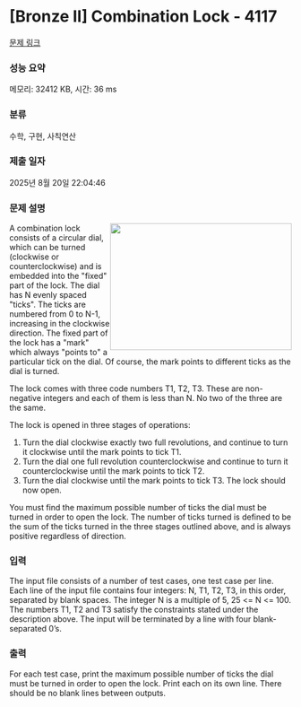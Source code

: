 # [Bronze II] Combination Lock - 4117 

[문제 링크](https://www.acmicpc.net/problem/4117) 

### 성능 요약

메모리: 32412 KB, 시간: 36 ms

### 분류

수학, 구현, 사칙연산

### 제출 일자

2025년 8월 20일 22:04:46

### 문제 설명

<p><img alt="" src="https://onlinejudgeimages.s3-ap-northeast-1.amazonaws.com/problem/4117/1.png" style="float:right; height:226px; width:324px">A combination lock consists of a circular dial, which can be turned (clockwise or counterclockwise) and is embedded into the "fixed" part of the lock. The dial has N evenly spaced "ticks". The ticks are numbered from 0 to N-1, increasing in the clockwise direction. The fixed part of the lock has a "mark" which always "points to" a particular tick on the dial. Of course, the mark points to different ticks as the dial is turned.</p>

<p>The lock comes with three code numbers T1, T2, T3. These are non-negative integers and each of them is less than N. No two of the three are the same.</p>

<p>The lock is opened in three stages of operations:</p>

<ol>
	<li>Turn the dial clockwise exactly two full revolutions, and continue to turn it clockwise until the mark points to tick T1.</li>
	<li>Turn the dial one full revolution counterclockwise and continue to turn it counterclockwise until the mark points to tick T2.</li>
	<li>Turn the dial clockwise until the mark points to tick T3. The lock should now open.</li>
</ol>

<p>You must find the maximum possible number of ticks the dial must be turned in order to open the lock. The number of ticks turned is defined to be the sum of the ticks turned in the three stages outlined above, and is always positive regardless of direction. </p>

### 입력 

 <p>The input file consists of a number of test cases, one test case per line. Each line of the input file contains four integers: N, T1, T2, T3, in this order, separated by blank spaces. The integer N is a multiple of 5, 25 <= N <= 100. The numbers T1, T2 and T3 satisfy the constraints stated under the description above. The input will be terminated by a line with four blank-separated 0’s. </p>

### 출력 

 <p>For each test case, print the maximum possible number of ticks the dial must be turned in order to open the lock. Print each on its own line. There should be no blank lines between outputs. </p>

